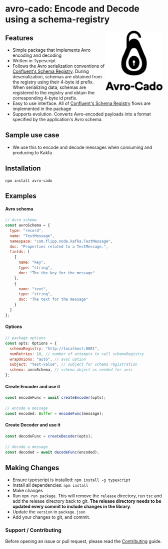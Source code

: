 # avro-cado: Encode and Decode using a schema-registry

<img align="right" height="200" src="./logo.png">

## Features

- Simple package that implements Avro encoding and decoding
- Written in Typescript
- Follows the Avro serialization conventions of [Confluent's Schema Registry](https://github.com/confluentinc/schema-registry). During deserialization, schemas are obtained from the registry using their 4-byte id prefix. When serializing data, schemas are registered to the registry and obtain the corresponding 4-byte id prefix.
- Easy to use interface. All of [Confluent's Schema Registry](https://github.com/confluentinc/schema-registry) flows are implemented in the package
- Supports evolution. Converts Avro-encoded payloads into a format specified by the application's Avro schema.

## Sample use case

- We use this to encode and decode messages when consuming and producing to Kakfa

## Installation

```
npm install avro-cado
```

## Examples

#### Avro schema

```javascript
// Avro schema
const avroSchema = {
  type: "record",
  name: "TestMessage",
  namespace: "com.flipp.node.kafka.TestMessage",
  doc: "Properties related to a TestMessage.",
  fields: [
    {
      name: "key",
      type: "string",
      doc: "The the key for the message"
    },
    {
      name: "text",
      type: "string",
      doc: "The text for the message"
    }
  ]
};
```

#### Options

```javascript
// package options
const opts: Options = {
  schemaRegistry: "http://localhost:8081",
  numRetries: 10, // number of attempts to call schemaRegistry
  wrapUnions: "auto", // avsc option
  subject: "test-value", // subject for schema registration
  schema: avroSchema, // schema object as needed for avsc
};
```

#### Create Encoder and use it

```javascript
const encodeFunc = await createEncoder(opts);

// encode a message
const encoded: Buffer = encodeFunc(message);
```

#### Create Decoder and use it

```javascript
const decodeFunc = createDecoder(opts);

// decode a message
const decoded = await decodeFunc(encoded);
```

## Making Changes

- Ensure typescript is installed: `npm install -g typescript`
- Install all dependencies: `npm install`
- Make changes
- Run `npm run package`. This will remove the `release` directory, run `tsc` and add the release directory back to git. **The release directory needs to be updated every commit to include changes in the library**.
- Update the `version` in `package.json`
- Add your changes to git, and commit.


### Support / Contributing

Before opening an issue or pull request, please read the [Contributing](https://github.com/wishabi/avro-cado/blob/master/.github/CONTRIBUTING.md) guide.